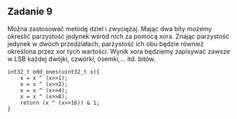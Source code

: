 ## Zadanie 9

Można zastosować metodę dziel i zwyciężaj. Mając dwa bity możemy określić parzystość jedynek wśród nich za pomocą xora. Znając parzystość jedynek w dwóch przedziałach, parzystość ich obu będzie również określona przez xor tych wartości. Wynik xora będziemy zapisywać zawsze w LSB każdej dwójki, czwórki, ósemki,... itd. bitów.


```c=
int32_t odd_ones(uint32_t x){
	x = x ^ (x>>1);
	x = x ^ (x>>2);
	x = x ^ (x>>4);
	x = x ^ (x>>8);
	return (x ^ (x>>16)) & 1;
}
```